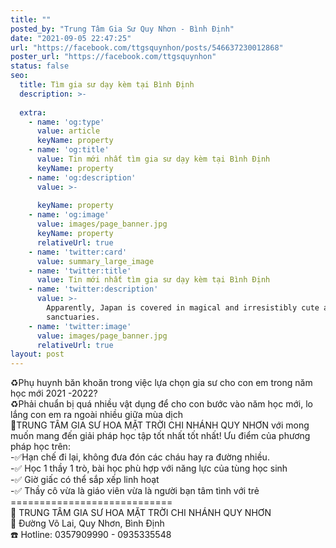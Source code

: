 ```yaml
---
title: ""
posted_by: "Trung Tâm Gia Sư Quy Nhơn - Bình Định"
date: "2021-09-05 22:47:25"
url: "https://facebook.com/ttgsquynhon/posts/546637230012868"
poster_url: "https://facebook.com/ttgsquynhon"
status: false
seo:
  title: Tìm gia sư dạy kèm tại Bình Định
  description: >-
    
  extra:
    - name: 'og:type'
      value: article
      keyName: property
    - name: 'og:title'
      value: Tin mới nhất tìm gia sư dạy kèm tại Bình Định
      keyName: property
    - name: 'og:description'
      value: >-
        
      keyName: property
    - name: 'og:image'
      value: images/page_banner.jpg
      keyName: property
      relativeUrl: true
    - name: 'twitter:card'
      value: summary_large_image
    - name: 'twitter:title'
      value: Tin mới nhất tìm gia sư dạy kèm tại Bình Định
    - name: 'twitter:description'
      value: >-
        Apparently, Japan is covered in magical and irresistibly cute animal
        sanctuaries.
    - name: 'twitter:image'
      value: images/page_banner.jpg
      relativeUrl: true
layout: post
---
```

♻️Phụ huynh băn khoăn trong việc lựa chọn gia sư cho con em trong năm học mới 2021 -2022?<br>♻️Phải chuẩn bị quá nhiều vật dụng để cho con bước vào năm học mới, lo lắng con em ra ngoài nhiều giữa mùa dịch<br>🔰TRUNG TÂM GIA SƯ HOA MẶT TRỜI CHI NHÁNH QUY NHƠN với mong muốn mang đến giải pháp học tập tốt nhất tốt nhất! Ưu điểm của phương pháp học trên:<br>-✅Hạn chế đi lại, không đưa đón các cháu hay ra đường nhiều.<br>-✅ Học 1 thầy 1 trò, bài học phù hợp với năng lực của tùng học sinh<br>-✅ Giờ giấc có thể sắp xếp linh hoạt<br>-✅ Thầy cô vừa là giáo viên vừa là người bạn tâm tình với trẻ<br>============================<br>📖 TRUNG TÂM GIA SƯ HOA MẶT TRỜI CHI NHÁNH QUY NHƠN<br>🚩 Đường Võ Lai, Quy Nhơn, Bình Định<br>☎️ Hotline: 0357909990 - 0935335548
